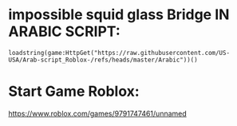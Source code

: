 # impossible squid glass Bridge IN ARABIC SCRIPT:
```
loadstring(game:HttpGet("https://raw.githubusercontent.com/US-USA/Arab-script_Roblox-/refs/heads/master/Arabic"))()
```
# Start Game Roblox:
https://www.roblox.com/games/9791747461/unnamed

